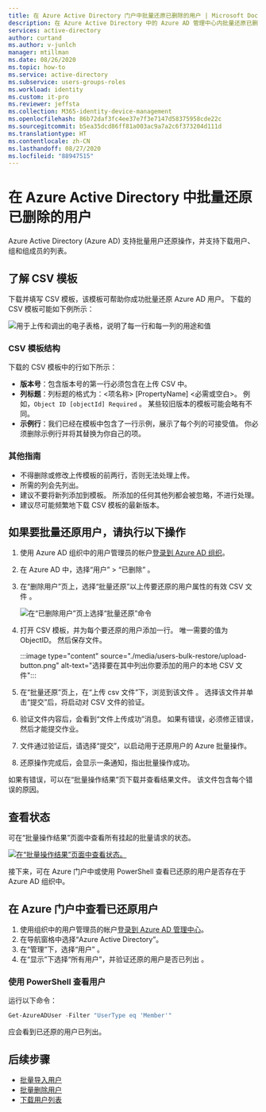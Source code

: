 ```yaml
---
title: 在 Azure Active Directory 门户中批量还原已删除的用户 | Microsoft Docs
description: 在 Azure Active Directory 中的 Azure AD 管理中心内批量还原已删除的用户
services: active-directory
author: curtand
ms.author: v-junlch
manager: mtillman
ms.date: 08/26/2020
ms.topic: how-to
ms.service: active-directory
ms.subservice: users-groups-roles
ms.workload: identity
ms.custom: it-pro
ms.reviewer: jeffsta
ms.collection: M365-identity-device-management
ms.openlocfilehash: 86b72daf3fc4ee37e7f3e7147d58375958cde22c
ms.sourcegitcommit: b5ea35dcd86ff81a003ac9a7a2c6f373204d111d
ms.translationtype: HT
ms.contentlocale: zh-CN
ms.lasthandoff: 08/27/2020
ms.locfileid: "88947515"
---
```

# <a name="bulk-restore-deleted-users-in-azure-active-directory"></a>在 Azure Active Directory 中批量还原已删除的用户

Azure Active Directory (Azure AD) 支持批量用户还原操作，并支持下载用户、组和组成员的列表。

## <a name="understand-the-csv-template"></a>了解 CSV 模板

下载并填写 CSV 模板，该模板可帮助你成功批量还原 Azure AD 用户。 下载的 CSV 模板可能如下例所示：

![用于上传和调出的电子表格，说明了每一行和每一列的用途和值](./media/users-bulk-restore/understand-template.png)

### <a name="csv-template-structure"></a>CSV 模板结构

下载的 CSV 模板中的行如下所示：

- **版本号**：包含版本号的第一行必须包含在上传 CSV 中。
- **列标题**：列标题的格式为：&lt;项名称&gt; [PropertyName] &lt;必需或空白&gt;。 例如，`Object ID [objectId] Required` 。 某些较旧版本的模板可能会略有不同。
- **示例行**：我们已经在模板中包含了一行示例，展示了每个列的可接受值。 你必须删除示例行并将其替换为你自己的项。

### <a name="additional-guidance"></a>其他指南

- 不得删除或修改上传模板的前两行，否则无法处理上传。
- 所需的列会先列出。
- 建议不要将新列添加到模板。 所添加的任何其他列都会被忽略，不进行处理。
- 建议尽可能频繁地下载 CSV 模板的最新版本。

## <a name="to-bulk-restore-users"></a>如果要批量还原用户，请执行以下操作

1. 使用 Azure AD 组织中的用户管理员的帐户[登录到 Azure AD 组织](https://portal.azure.cn)。
1. 在 Azure AD 中，选择“用户” > “已删除” 。
1. 在“删除用户”页上，选择“批量还原”以上传要还原的用户属性的有效 CSV 文件 。

    ![在“已删除用户”页上选择“批量还原”命令](./media/users-bulk-restore/bulk-restore.png)

1. 打开 CSV 模板，并为每个要还原的用户添加一行。 唯一需要的值为 ObjectID。 然后保存文件。

    :::image type="content" source="./media/users-bulk-restore/upload-button.png" alt-text="选择要在其中列出你要添加的用户的本地 CSV 文件":::

1. 在“批量还原”页上，在“上传 csv 文件”下，浏览到该文件 。 选择该文件并单击“提交”后，将启动对 CSV 文件的验证。
1. 验证文件内容后，会看到“文件上传成功”消息。 如果有错误，必须修正错误，然后才能提交作业。
1. 文件通过验证后，请选择“提交”，以启动用于还原用户的 Azure 批量操作。
1. 还原操作完成后，会显示一条通知，指出批量操作成功。

如果有错误，可以在“批量操作结果”页下载并查看结果文件。 该文件包含每个错误的原因。

## <a name="check-status"></a>查看状态

可在“批量操作结果”页面中查看所有挂起的批量请求的状态。

[![在“批量操作结果”页面中查看状态。](./media/users-bulk-restore/bulk-center.png)](./media/users-bulk-restore/bulk-center.png#lightbox)

接下来，可在 Azure 门户中或使用 PowerShell 查看已还原的用户是否存在于 Azure AD 组织中。

## <a name="view-restored-users-in-the-azure-portal"></a>在 Azure 门户中查看已还原用户

1. 使用组织中的用户管理员的帐户[登录到 Azure AD 管理中心](https://portal.azure.cn)。
1. 在导航窗格中选择“Azure Active Directory”。
1. 在“管理”下，选择“用户” 。
1. 在“显示”下选择“所有用户”，并验证还原的用户是否已列出 。

### <a name="view-users-with-powershell"></a>使用 PowerShell 查看用户

运行以下命令：

``` PowerShell
Get-AzureADUser -Filter "UserType eq 'Member'"
```

应会看到已还原的用户已列出。

## <a name="next-steps"></a>后续步骤

- [批量导入用户](users-bulk-add.md)
- [批量删除用户](users-bulk-delete.md)
- [下载用户列表](users-bulk-download.md)

